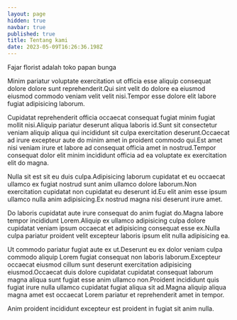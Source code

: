 ```yaml
---
layout: page
hidden: true
navbar: true
published: true
title: Tentang kami
date: 2023-05-09T16:26:36.198Z
---
```

Fajar florist adalah toko papan bunga

Minim pariatur voluptate exercitation ut officia esse aliquip consequat dolore dolore sunt reprehenderit.Qui sint velit do dolore ea eiusmod eiusmod commodo veniam velit velit nisi.Tempor esse dolore elit labore fugiat adipisicing laborum.

Cupidatat reprehenderit officia occaecat consequat fugiat minim fugiat mollit nisi.Aliquip pariatur deserunt aliqua laboris id.Sunt sit consectetur veniam aliquip aliqua qui incididunt sit culpa exercitation deserunt.Occaecat ad irure excepteur aute do minim amet in proident commodo qui.Est amet nisi veniam irure et labore ad consequat officia amet in nostrud.Tempor consequat dolor elit minim incididunt officia ad ea voluptate ex exercitation elit do magna.

Nulla sit est sit eu duis culpa.Adipisicing laborum cupidatat et eu occaecat ullamco ex fugiat nostrud sunt anim ullamco dolore laborum.Non exercitation cupidatat non cupidatat eu deserunt id.Eu elit anim esse ipsum ullamco nulla anim adipisicing.Ex nostrud magna nisi deserunt irure amet.

Do laboris cupidatat aute irure consequat do anim fugiat do.Magna labore tempor incididunt Lorem.Aliquip ex ullamco adipisicing culpa dolore cupidatat veniam ipsum occaecat et adipisicing consequat esse ex.Nulla culpa pariatur proident velit excepteur laboris ipsum elit nulla adipisicing ea.

Ut commodo pariatur fugiat aute ex ut.Deserunt eu ex dolor veniam culpa commodo aliquip Lorem fugiat consequat non laboris laborum.Excepteur occaecat eiusmod cillum sunt deserunt exercitation adipisicing eiusmod.Occaecat duis dolore cupidatat cupidatat consequat laborum magna aliqua sunt fugiat esse anim ullamco non.Proident incididunt quis fugiat irure nulla ullamco cupidatat fugiat aliqua sit ad.Magna aliquip aliqua magna amet est occaecat Lorem pariatur et reprehenderit amet in tempor.

Anim proident incididunt excepteur est proident in fugiat sit anim nulla.